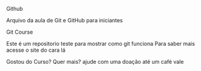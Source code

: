 Github

Arquivo da aula de Git e GitHub para iniciantes

Git Course

Este é um repositorio teste para mostrar como git funciona
Para saber mais acesse o site do cara lá

Gostou do Curso? Quer mais? ajude com uma doação até um café vale
